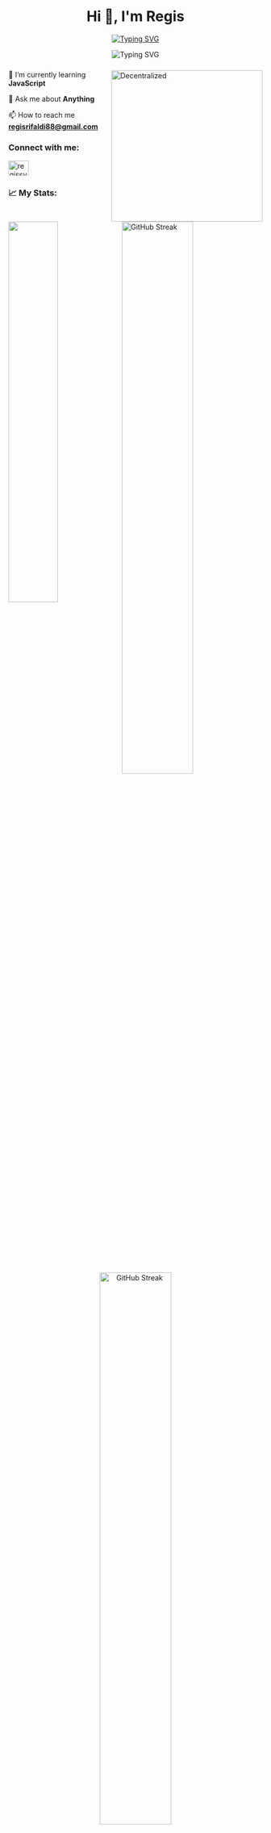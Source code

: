 <div align="center">
<h1 align="center">Hi 👋, I'm Regis</h1>
    <a href="https://git.io/typing-svg">
        <img src="https://readme-typing-svg.herokuapp.com?font=Fira+Code&pause=1000&center=true&lines=I+Am+A+Web+Developer+;Back+End+Developer;Web3+Enthusiast" alt="Typing SVG" />
    </a>
    <p>
        <img src="https://komarev.com/ghpvc/?username=RegisSRifaldi&color=blue" alt="Typing SVG" /></a>
    </p>
</div>
<h3 align="center"></h3>
<img align="right" alt="Decentralized" width="300" src="https://cdn.dribbble.com/users/192882/screenshots/4659605/dribbble-animation.gif"

🌱 I’m currently learning **JavaScript**

💬 Ask me about **Anything**

📫 How to reach me **regisrifaldi88@gmail.com**

<h3 align="left">Connect with me:</h3>
<p align="left">
<a href="https://linkedin.com/in/regissyawaludinrifaldi" target="blank">
<img align="center" src="https://raw.githubusercontent.com/rahuldkjain/github-profile-readme-generator/master/src/images/icons/Social/linked-in-alt.svg" alt="regissyawaludinrifaldi" height="30" width="40" /></a>
</p>

<h3 align="left">📈 My Stats: </h3>
<a href="https://git.io/streak-stats"><img src="https://github-readme-stats-eight-theta.vercel.app/api/top-langs/?username=RegisSRifaldi&layout=compact&theme=dark"  align="left" width="44%" /></a>
<img src="https://github-readme-stats-eight-theta.vercel.app/api?username=RegisSRifaldi&show_icons=true&theme=dark&include_all_commits=true&count_private=true" alt="GitHub Streak"   width="53%" /><br><br>

<center>
  <a href="https://git.io/streak-stats">
    <img src="https://streak-stats.demolab.com?user=RegisSRifaldi&theme=dark" alt="GitHub Streak" width="53%" />
  </a>
</center>

<!-- ![GitHub stats](https://github-readme-stats-eight-theta.vercel.app/api?username=RegisSRifaldi&show_icons=true&theme=dark&include_all_commits=true&count_private=true)

![Top Langs](https://github-readme-stats-eight-theta.vercel.app/api/top-langs/?username=RegisSRifaldi&layout=compact&theme=dark) -->

<h2 align="left">🛠️ Skills</h2>

<h3 align="left">Programming Languages</h3>
<a href="https://github.com/RegisSRifaldi"><img src="https://img.shields.io/badge/JavaScript-323330?style=for-the-badge&logo=javascript&logoColor=F7DF1E"/>&nbsp;</a>
<a href="https://github.com/RegisSRifaldi">
<img src="https://img.shields.io/badge/PHP-777BB4?style=for-the-badge&logo=php&logoColor=white"/>&nbsp;</a>
<a href="https://github.com/RegisSRifaldi">
<img src="https://img.shields.io/badge/Solidity-e6e6e6?style=for-the-badge&logo=solidity&logoColor=black"/>&nbsp;
</a>

<h3 align="left">Databases and ORM</h3>
<a href="https://github.com/RegisSRifaldi">
<img src="https://img.shields.io/badge/MySQL-005C84?style=for-the-badge&logo=mysql&logoColor=white"/>&nbsp;
</a>
<a href="https://github.com/RegisSRifaldi">
<img src="https://img.shields.io/badge/PostgreSQL-316192?style=for-the-badge&logo=postgresql&logoColor=white"/>&nbsp;
</a>
<a href="https://github.com/RegisSRifaldi">
<img src="https://img.shields.io/badge/Prisma-3982CE?style=for-the-badge&logo=Prisma&logoColor=white"/>&nbsp;
</a>

<h3 align="left">Library, Framework and CMS</h3>

<a href="https://github.com/RegisSRifaldi">
<img src="https://img.shields.io/badge/React-20232A?style=for-the-badge&logo=react&logoColor=61DAFB"/>&nbsp;</a>
<a href="https://github.com/RegisSRifaldi">
<img src="https://img.shields.io/badge/Node%20js-339933?style=for-the-badge&logo=nodedotjs&logoColor=white"/>&nbsp;</a>
<a href="https://github.com/RegisSRifaldi"><img src="https://img.shields.io/badge/Express%20js-000000?style=for-the-badge&logo=express&logoColor=white"/>&nbsp;</a>
<a href="https://github.com/RegisSRifaldi"><img src="https://img.shields.io/badge/Laravel-FF2D20?style=for-the-badge&logo=laravel&logoColor=white"/>&nbsp;</a>
<a href="https://github.com/RegisSRifaldi"><img src="https://img.shields.io/badge/Wordpress-21759B?style=for-the-badge&logo=wordpress&logoColor=white"/>&nbsp;</a>

<h3 align="left">Cloud Services</h3>
<a href="https://github.com/RegisSRifaldi"><img src="https://img.shields.io/badge/Netlify-00C7B7?style=for-the-badge&logo=netlify&logoColor=white"/>&nbsp;</a>
<a href="https://github.com/RegisSRifaldi"><img src="https://img.shields.io/badge/Vercel-000000?style=for-the-badge&logo=vercel&logoColor=white"/>&nbsp;</a>
<a href="https://github.com/RegisSRifaldi"><img src="https://img.shields.io/badge/Railway-131415?style=for-the-badge&logo=railway&logoColor=white"/>&nbsp;</a>
<a href="https://github.com/RegisSRifaldi"><img src="https://img.shields.io/badge/Google_Cloud-4285F4?style=for-the-badge&logo=google-cloud&logoColor=white"/>&nbsp;</a>

<h3 align="left">CSS Framework & Design</h3>
<a href="https://github.com/RegisSRifaldi"><img src="https://img.shields.io/badge/Tailwind_CSS-38B2AC?style=for-the-badge&logo=tailwind-css&logoColor=white"/>&nbsp;</a>
<a href="https://github.com/RegisSRifaldi"><img src="https://img.shields.io/badge/Figma-F24E1E?style=for-the-badge&logo=figma&logoColor=white"/>&nbsp;</a>

<h3 align="left">Others</h3>

<a href="https://github.com/RegisSRifaldi"><img src="https://img.shields.io/badge/GitHub-100000?style=for-the-badge&logo=github&logoColor=white"/>&nbsp;</a>
<a href="https://github.com/RegisSRifaldi"><img src="https://img.shields.io/badge/GIT-E44C30?style=for-the-badge&logo=git&logoColor=white"/>&nbsp;</a>
<a href="https://github.com/RegisSRifaldi"><img src="https://img.shields.io/badge/Postman-FF6C37?style=for-the-badge&logo=Postman&logoColor=white"/>&nbsp;</a>
<a href="https://github.com/RegisSRifaldi"><img src="https://img.shields.io/badge/VSCode-0078D4?style=for-the-badge&logo=visual%20studio%20code&logoColor=white"/>&nbsp;</a>
<a href="https://github.com/RegisSRifaldi"><img src="https://img.shields.io/badge/Sentry-black?style=for-the-badge&logo=Sentry&logoColor=#362D59"/>&nbsp;</a>
